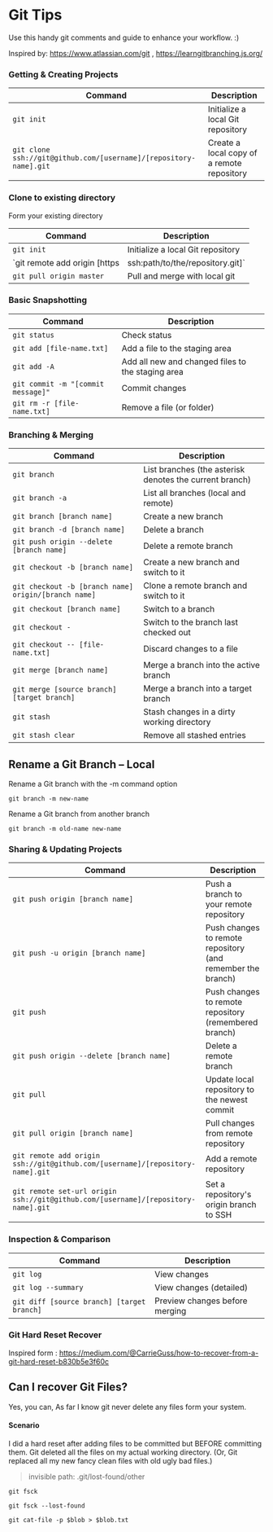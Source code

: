 # Git Tips

Use this handy git comments and guide to enhance your workflow. :)

Inspired by: https://www.atlassian.com/git , https://learngitbranching.js.org/

### Getting & Creating Projects

| Command                                                           | Description                                |
| ----------------------------------------------------------------- | ------------------------------------------ |
| `git init`                                                        | Initialize a local Git repository          |
| `git clone ssh://git@github.com/[username]/[repository-name].git` | Create a local copy of a remote repository |

### Clone to existing directory

Form your existing directory

| Command                                                        | Description                                 |
| -------------------------------------------------------------- | ------------------------------------------- |
| `git init`                                                     | Initialize a local Git repository           |
| `git remote add origin [https|ssh:path/to/the/repository.git]` | Add the remote from where you want to clone |
| `git pull origin master`                                       | Pull and merge with local git               |

### Basic Snapshotting

| Command                            | Description                                       |
| ---------------------------------- | ------------------------------------------------- |
| `git status`                       | Check status                                      |
| `git add [file-name.txt]`          | Add a file to the staging area                    |
| `git add -A`                       | Add all new and changed files to the staging area |
| `git commit -m "[commit message]"` | Commit changes                                    |
| `git rm -r [file-name.txt]`        | Remove a file (or folder)                         |

### Branching & Merging

| Command                                              | Description                                             |
| ---------------------------------------------------- | ------------------------------------------------------- |
| `git branch`                                         | List branches (the asterisk denotes the current branch) |
| `git branch -a`                                      | List all branches (local and remote)                    |
| `git branch [branch name]`                           | Create a new branch                                     |
| `git branch -d [branch name]`                        | Delete a branch                                         |
| `git push origin --delete [branch name]`             | Delete a remote branch                                  |
| `git checkout -b [branch name]`                      | Create a new branch and switch to it                    |
| `git checkout -b [branch name] origin/[branch name]` | Clone a remote branch and switch to it                  |
| `git checkout [branch name]`                         | Switch to a branch                                      |
| `git checkout -`                                     | Switch to the branch last checked out                   |
| `git checkout -- [file-name.txt]`                    | Discard changes to a file                               |
| `git merge [branch name]`                            | Merge a branch into the active branch                   |
| `git merge [source branch] [target branch]`          | Merge a branch into a target branch                     |
| `git stash`                                          | Stash changes in a dirty working directory              |
| `git stash clear`                                    | Remove all stashed entries                              |

## Rename a Git Branch – Local

Rename a Git branch with the -m command option

`git branch -m new-name`

Rename a Git branch from another branch

`git branch -m old-name new-name`

### Sharing & Updating Projects

| Command                                                                           | Description                                                 |
| --------------------------------------------------------------------------------- | ----------------------------------------------------------- |
| `git push origin [branch name]`                                                   | Push a branch to your remote repository                     |
| `git push -u origin [branch name]`                                                | Push changes to remote repository (and remember the branch) |
| `git push`                                                                        | Push changes to remote repository (remembered branch)       |
| `git push origin --delete [branch name]`                                          | Delete a remote branch                                      |
| `git pull`                                                                        | Update local repository to the newest commit                |
| `git pull origin [branch name]`                                                   | Pull changes from remote repository                         |
| `git remote add origin ssh://git@github.com/[username]/[repository-name].git`     | Add a remote repository                                     |
| `git remote set-url origin ssh://git@github.com/[username]/[repository-name].git` | Set a repository's origin branch to SSH                     |

### Inspection & Comparison

| Command                                    | Description                    |
| ------------------------------------------ | ------------------------------ |
| `git log`                                  | View changes                   |
| `git log --summary`                        | View changes (detailed)        |
| `git diff [source branch] [target branch]` | Preview changes before merging |

### Git Hard Reset Recover

Inspired form : https://medium.com/@CarrieGuss/how-to-recover-from-a-git-hard-reset-b830b5e3f60c

## Can I recover Git Files?

Yes, you can, As far I know git never delete any files form your system.

#### Scenario

I did a hard reset after adding files to be committed but BEFORE committing them. Git deleted all the files on my actual working directory.
(Or, Git replaced all my new fancy clean files with old ugly bad files.)

> invisible path: .git/lost-found/other

`git fsck`

`git fsck --lost-found`

`git cat-file -p $blob > $blob.txt`
